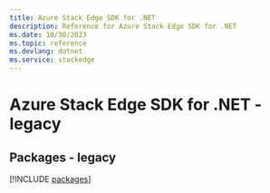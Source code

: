 ```yaml
---
title: Azure Stack Edge SDK for .NET
description: Reference for Azure Stack Edge SDK for .NET
ms.date: 10/30/2023
ms.topic: reference
ms.devlang: dotnet
ms.service: stackedge
---
```

# Azure Stack Edge SDK for .NET - legacy
## Packages - legacy
[!INCLUDE [packages](stack-edge-index.md)]